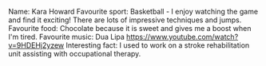 Name: Kara Howard
Favourite sport: Basketball - I enjoy watching the game and find it exciting! There are lots of impressive techniques and jumps.
Favourite food: Chocolate because it is sweet and gives me a boost when I'm tired.
Favourite music: Dua Lipa https://www.youtube.com/watch?v=9HDEHj2yzew
Interesting fact: I used to work on a stroke rehabilitation unit assisting with occupational therapy.